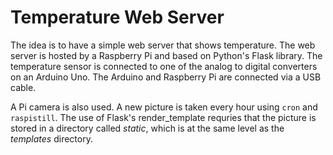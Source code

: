 # Temperature Web Server

The idea is to have a simple web server that shows temperature.
The web server is hosted by a Raspberry Pi and based on Python's Flask library.
The temperature sensor is connected to one of the analog to digital converters on an Arduino Uno.
The Arduino and Raspberry Pi are connected via a USB cable.

A Pi camera is also used.
A new picture is taken every hour using ```cron``` and ```raspistill```.
The use of Flask's render_template requries that the picture is stored in a directory called *static*, which is at the same level as the *templates* directory.
